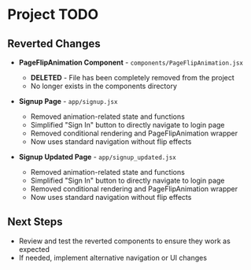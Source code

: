 # Project TODO

## Reverted Changes

- **PageFlipAnimation Component** - `components/PageFlipAnimation.jsx`
  - **DELETED** - File has been completely removed from the project
  - No longer exists in the components directory

- **Signup Page** - `app/signup.jsx`
  - Removed animation-related state and functions
  - Simplified "Sign In" button to directly navigate to login page
  - Removed conditional rendering and PageFlipAnimation wrapper
  - Now uses standard navigation without flip effects

- **Signup Updated Page** - `app/signup_updated.jsx`
  - Removed animation-related state and functions
  - Simplified "Sign In" button to directly navigate to login page
  - Removed conditional rendering and PageFlipAnimation wrapper
  - Now uses standard navigation without flip effects

## Next Steps

- Review and test the reverted components to ensure they work as expected
- If needed, implement alternative navigation or UI changes
